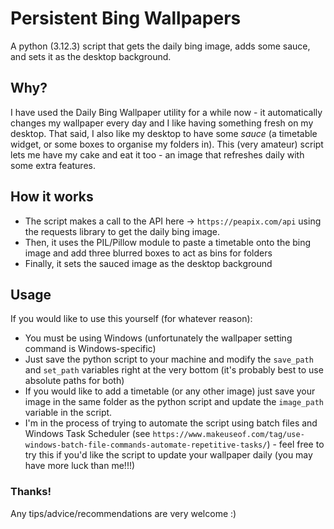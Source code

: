 # Persistent Bing Wallpapers

A python (3.12.3) script that gets the daily bing image, adds some sauce, and sets it as the desktop background.

## Why?

I have used the Daily Bing Wallpaper utility for a while now - it automatically changes my wallpaper every day and I like having something fresh on my desktop.
That said, I also like my desktop to have some *sauce* (a timetable widget, or some boxes to organise my folders in).
This (very amateur) script lets me have my cake and eat it too - an image that refreshes daily with some extra features.

## How it works

* The script makes a call to the API here -> `https://peapix.com/api` using the requests library to get the daily bing image.
* Then, it uses the PIL/Pillow module to paste a timetable onto the bing image and add three blurred boxes to act as bins for folders
* Finally, it sets the sauced image as the desktop background

## Usage

If you would like to use this yourself (for whatever reason):
* You must be using Windows (unfortunately the wallpaper setting command is Windows-specific)
* Just save the python script to your machine and modify the `save_path` and `set_path` variables right at the very bottom (it's probably best to use absolute paths for both)
* If you would like to add a timetable (or any other image) just save your image in the same folder as the python script and update the `image_path` variable in the script.
* I'm in the process of trying to automate the script using batch files and Windows Task Scheduler (see `https://www.makeuseof.com/tag/use-windows-batch-file-commands-automate-repetitive-tasks/`) - feel free to try this if you'd like the script to update your wallpaper daily (you may have more luck than me!!!)

### Thanks!
Any tips/advice/recommendations are very welcome :)
